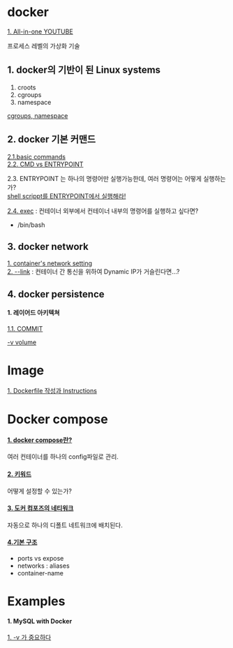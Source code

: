 # docker
[1. All-in-one YOUTUBE](https://www.youtube.com/watch?v=fqMOX6JJhGo)  


프로세스 레벨의 가상화 기술  

## 1. docker의 기반이 된 Linux systems  
1. croots  
2. cgroups  
3. namespace  

[cgroups, namespace](/linux-subsystem.md)  


## 2. docker 기본 커맨드  
[2.1.basic commands](/command.md)  
[2.2. CMD vs ENTRYPOINT](/commands/cmd.md)  

2.3. ENTRYPOINT 는 하나의 명령어만 실행가능한데, 여러 명령어는 어떻게 실행하는가?  
[shell scrippt를 ENTRYPOINT에서 실행해라!](/commands/shell.mc)  

[2.4. exec](/commands/exec.md) : 컨테이너 외부에서 컨테이너 내부의 명령어를 실행하고 싶다면?   
- /bin/bash  





## 3. docker network  

[1. container's network setting](/network.md)  
[2. --link](/network/links.md) : 컨테이너 간 통신을 위하여 Dynamic IP가 거슬린다면...?  


## 4. docker persistence  

#### 1. 레이어드 아키텍쳐  
[1.1. COMMIT ](/layered-architecture.md)  


[-v volume](/persistence.md)  


# Image  

[1. Dockerfile 작성과 Instructions](/image/how-to.md)  

# Docker compose  
#### [1. docker compose란?](/docker-compose/what.md)  
여러 컨테이너를 하나의 config파일로 관리.  
#### [2. 키워드](/docker-compose/keyword.md)   
어떻게 설정할 수 있는가?  
#### [3. 도커 컴포즈의 네티워크](/docker-compose/network.md)   
자동으로 하나의 디폴트 네트워크에 배치된다.  
#### [4.기본 구조](/docker-compose/basic.md)  
 * ports vs expose  
 * networks : aliases  
 * container-name  
 




# Examples  

#### 1. MySQL with Docker  

[1. -v 가 중요하다](/example/mysql.md)  







